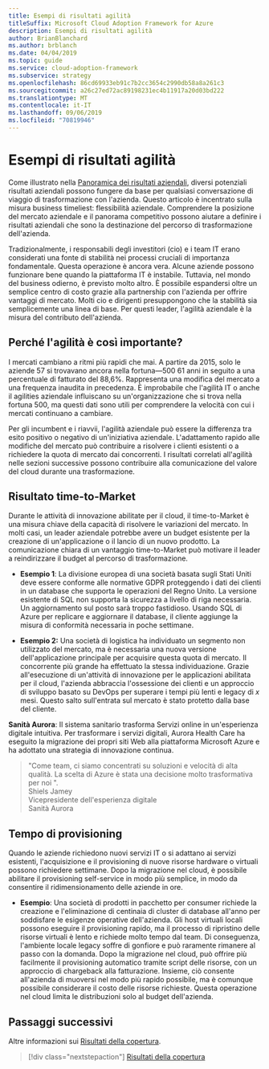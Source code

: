 ```yaml
---
title: Esempi di risultati agilità
titleSuffix: Microsoft Cloud Adoption Framework for Azure
description: Esempi di risultati agilità
author: BrianBlanchard
ms.author: brblanch
ms.date: 04/04/2019
ms.topic: guide
ms.service: cloud-adoption-framework
ms.subservice: strategy
ms.openlocfilehash: 86cd69933eb91c7b2cc3654c2990db58a8a261c3
ms.sourcegitcommit: a26c27ed72ac89198231ec4b11917a20d03bd222
ms.translationtype: MT
ms.contentlocale: it-IT
ms.lasthandoff: 09/06/2019
ms.locfileid: "70819946"
---
```

# <a name="examples-of-agility-outcomes"></a>Esempi di risultati agilità

Come illustrato nella [Panoramica dei risultati aziendali](./index.md), diversi potenziali risultati aziendali possono fungere da base per qualsiasi conversazione di viaggio di trasformazione con l'azienda. Questo articolo è incentrato sulla misura business timeliest: flessibilità aziendale. Comprendere la posizione del mercato aziendale e il panorama competitivo possono aiutare a definire i risultati aziendali che sono la destinazione del percorso di trasformazione dell'azienda.

Tradizionalmente, i responsabili degli investitori (cio) e i team IT erano considerati una fonte di stabilità nei processi cruciali di importanza fondamentale. Questa operazione è ancora vera. Alcune aziende possono funzionare bene quando la piattaforma IT è instabile. Tuttavia, nel mondo del business odierno, è previsto molto altro. È possibile espandersi oltre un semplice centro di costo grazie alla partnership con l'azienda per offrire vantaggi di mercato. Molti cio e dirigenti presuppongono che la stabilità sia semplicemente una linea di base. Per questi leader, l'agilità aziendale è la misura del contributo dell'azienda.

<!-- markdownlint-disable MD026 -->

## <a name="why-is-agility-so-important"></a>Perché l'agilità è così importante?

I mercati cambiano a ritmi più rapidi che mai. A partire da 2015, solo le aziende 57 si trovavano ancora nella fortuna&mdash;500 61 anni in seguito a una percentuale di fatturato del 88,6%. Rappresenta una modifica del mercato a una frequenza inaudita in precedenza. È improbabile che l'agilità IT o anche il agilities aziendale influiscano su un'organizzazione che si trova nella fortuna 500, ma questi dati sono utili per comprendere la velocità con cui i mercati continuano a cambiare.

Per gli incumbent e i riavvii, l'agilità aziendale può essere la differenza tra esito positivo o negativo di un'iniziativa aziendale. L'adattamento rapido alle modifiche del mercato può contribuire a risolvere i clienti esistenti o a richiedere la quota di mercato dai concorrenti. I risultati correlati all'agilità nelle sezioni successive possono contribuire alla comunicazione del valore del cloud durante una trasformazione.

## <a name="time-to-market-outcome"></a>Risultato time-to-Market

Durante le attività di innovazione abilitate per il cloud, il time-to-Market è una misura chiave della capacità di risolvere le variazioni del mercato. In molti casi, un leader aziendale potrebbe avere un budget esistente per la creazione di un'applicazione o il lancio di un nuovo prodotto. La comunicazione chiara di un vantaggio time-to-Market può motivare il leader a reindirizzare il budget al percorso di trasformazione.

- **Esempio 1**: La divisione europea di una società basata sugli Stati Uniti deve essere conforme alle normative GDPR proteggendo i dati dei clienti in un database che supporta le operazioni del Regno Unito. La versione esistente di SQL non supporta la sicurezza a livello di riga necessaria. Un aggiornamento sul posto sarà troppo fastidioso. Usando SQL di Azure per replicare e aggiornare il database, il cliente aggiunge la misura di conformità necessaria in poche settimane.

- **Esempio 2:** Una società di logistica ha individuato un segmento non utilizzato del mercato, ma è necessaria una nuova versione dell'applicazione principale per acquisire questa quota di mercato. Il concorrente più grande ha effettuato la stessa individuazione. Grazie all'esecuzione di un'attività di innovazione per le applicazioni abilitata per il cloud, l'azienda abbraccia l'ossessione dei clienti e un approccio di sviluppo basato su DevOps per superare i tempi più lenti e legacy di _x_ mesi. Questo salto sull'entrata sul mercato è stato protetto dalla base del cliente.

**Sanità Aurora**: Il sistema sanitario trasforma Servizi online in un'esperienza digitale intuitiva. Per trasformare i servizi digitali, Aurora Health Care ha eseguito la migrazione dei propri siti Web alla piattaforma Microsoft Azure e ha adottato una strategia di innovazione continua.

> "Come team, ci siamo concentrati su soluzioni e velocità di alta qualità. La scelta di Azure è stata una decisione molto trasformativa per noi ".  
> Shiels Jamey  
> Vicepresidente dell'esperienza digitale  
> Sanità Aurora

## <a name="provision-time"></a>Tempo di provisioning

Quando le aziende richiedono nuovi servizi IT o si adattano ai servizi esistenti, l'acquisizione e il provisioning di nuove risorse hardware o virtuali possono richiedere settimane. Dopo la migrazione nel cloud, è possibile abilitare il provisioning self-service in modo più semplice, in modo da consentire il ridimensionamento delle aziende in ore.

- **Esempio**: Una società di prodotti in pacchetto per consumer richiede la creazione e l'eliminazione di centinaia di cluster di database all'anno per soddisfare le esigenze operative dell'azienda. Gli host virtuali locali possono eseguire il provisioning rapido, ma il processo di ripristino delle risorse virtuali è lento e richiede molto tempo dal team. Di conseguenza, l'ambiente locale legacy soffre di gonfiore e può raramente rimanere al passo con la domanda. Dopo la migrazione nel cloud, può offrire più facilmente il provisioning automatico tramite script delle risorse, con un approccio di chargeback alla fatturazione. Insieme, ciò consente all'azienda di muoversi nel modo più rapido possibile, ma è comunque possibile considerare il costo delle risorse richieste. Questa operazione nel cloud limita le distribuzioni solo al budget dell'azienda.

## <a name="next-steps"></a>Passaggi successivi

Altre informazioni sui [Risultati della copertura](./reach-outcomes.md).

> [!div class="nextstepaction"]
> [Risultati della copertura](./reach-outcomes.md)
